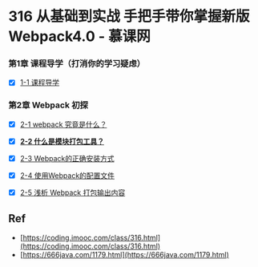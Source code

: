 # 316 从基础到实战 手把手带你掌握新版Webpack4.0 - 慕课网

###  第1章 课程导学（打消你的学习疑虑）

* [x] [1-1 课程导学](./ch01-01)

### 第2章 Webpack 初探

* [x] [2-1 webpack 究竟是什么？](./ch02-01/)
* [x] [**2-2 什么是模块打包工具？**](./ch02-02/)
* [x] [2-3 Webpack的正确安装方式 ](./ch02-03/)
* [x] [2-4 使用Webpack的配置文件](./ch02-04/)
* [x] [2-5 浅析 Webpack 打包输出内容](./ch02-05/)


## Ref

* [https://coding.imooc.com/class/316.html](https://coding.imooc.com/class/316.html)
* [https://666java.com/1179.html](https://666java.com/1179.html)